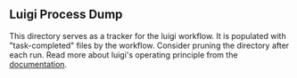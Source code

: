 ## Luigi Process Dump

This directory serves as a tracker for the luigi workflow. It is populated with "task-completed" files by the workflow. Consider pruning the directory after each run. Read more about luigi's operating principle from the [documentation](https://luigi.readthedocs.io/en/stable/tasks.html).